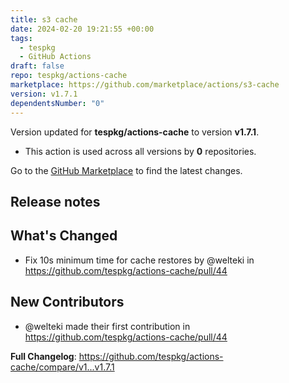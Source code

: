 ```yaml
---
title: s3 cache
date: 2024-02-20 19:21:55 +00:00
tags:
  - tespkg
  - GitHub Actions
draft: false
repo: tespkg/actions-cache
marketplace: https://github.com/marketplace/actions/s3-cache
version: v1.7.1
dependentsNumber: "0"
---
```



Version updated for **tespkg/actions-cache** to version **v1.7.1**.
- This action is used across all versions by **0** repositories.

Go to the [GitHub Marketplace](https://github.com/marketplace/actions/s3-cache) to find the latest changes.

## Release notes

## What's Changed
* Fix 10s minimum time for cache restores by @welteki in https://github.com/tespkg/actions-cache/pull/44

## New Contributors
* @welteki made their first contribution in https://github.com/tespkg/actions-cache/pull/44

**Full Changelog**: https://github.com/tespkg/actions-cache/compare/v1...v1.7.1
